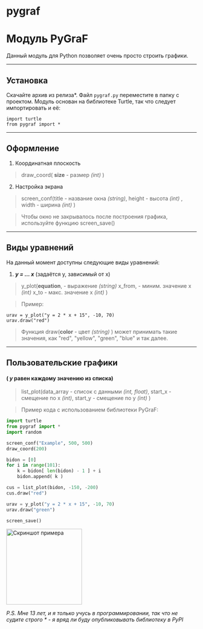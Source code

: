 # pygraf
# **Модуль PyGraF**

Данный модуль для Python позволяет очень просто строить графики.

-----

## **Установка**
Скачайте архив из релиза*. Файл `pygraf.py` переместите в папку с проектом. Модуль основан на библиотеке Turtle, так что следует импортировать и её:

```
import turtle
from pygraf import *
```

------

## **Оформление**
1. Координатная плоскость
>draw_coord( **size** - размер _(int)_ )

2. Настройка экрана

>screen_conf(title - название окна _(string)_,
height - высота _(int)_ ,
width - ширина _(int)_ )

>Чтобы окно не закрывалось после построения графика, используйте функцию screen_save()

-----
##  **Виды уравнений**
На данный момент доступны следующие виды уравнений:
1.  _**y = ... x**_ (задаётся y, зависимый от x)
> y_plot(**equation**, - выражение _(string)_
 x_from, - миним. значение x _(int)_
 x_to - макс. значение x _(int)_ )

> Пример:
```
urav = y_plot("y = 2 * x + 15", -10, 70)
urav.draw("red")
```
> Функция draw(**color** - цвет _(string)_ ) может принимать такие значения, как "red", "yellow", "green", "blue" и так далее.

------

## **Пользовательские графики** 
#### ( _y_ равен каждому значению из списка)

> list_plot(data_array - список с данными _(int, float)_,
start_x - смещение по x _(int)_,
start_y - смещение по y _(int)_ )

>Пример кода с использованием библиотеки PyGraF:
```python
import turtle
from pygraf import *
import random

screen_conf("Example", 500, 500)
draw_coord(200)

bidon = [0]
for i in range(101):
	k = bidon[ len(bidon) - 1 ] + i
	bidon.append( k )

cus = list_plot(bidon, -150, -200)
cus.draw("red")

urav = y_plot("y = 2 * x + 15", -10, 70)
urav.draw("green")

screen_save()
```
<img src="images/ex.jpg" alt="Скриншот примера" width="200"/>

_P.S. Мне 13 лет, и я только учусь в программировании, так что не судите строго_
_* - я вряд ли буду опубликовывать библиотеку в PyPI_
